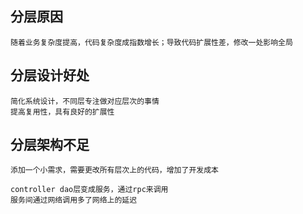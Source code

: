 
## 分层原因
    随着业务复杂度提高，代码复杂度成指数增长；导致代码扩展性差，修改一处影响全局

## 分层设计好处
    简化系统设计，不同层专注做对应层次的事情
    提高复用性，具有良好的扩展性

## 分层架构不足
    添加一个小需求，需要更改所有层次上的代码，增加了开发成本

    controller dao层变成服务，通过rpc来调用
    服务间通过网络调用多了网络上的延迟

